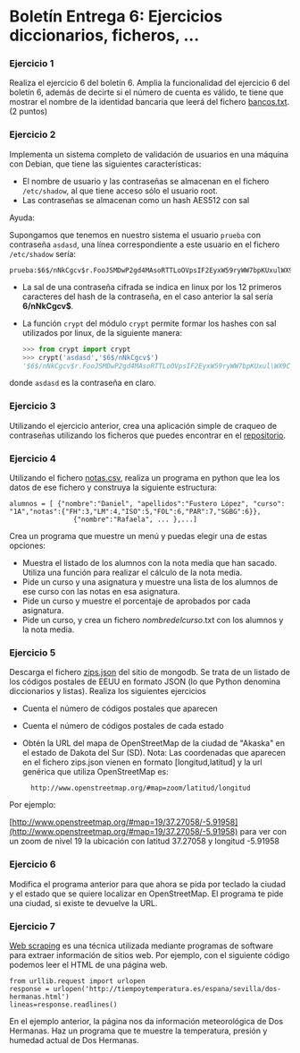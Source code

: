 # Boletín Entrega 6: Ejercicios diccionarios, ficheros, ...

### Ejercicio 1

Realiza el ejercicio 6 del boletín 6. Amplia la funcionalidad del ejercicio 6 del boletín 6, además de decirte si el número de cuenta es válido, te tiene que mostrar el nombre de la identidad bancaria que leerá del fichero [bancos.txt](doc/bancos.txt). (2 puntos)

### Ejercicio 2

Implementa un sistema completo de validación de usuarios en una máquina con Debian, que tiene las siguientes características:

* El nombre de usuario y las contraseñas se almacenan en el fichero `/etc/shadow`, al que tiene acceso sólo el usuario root.
* Las contraseñas se almacenan como un hash AES512 con sal

Ayuda:

Supongamos que tenemos en nuestro sistema el usuario `prueba` con contraseña `asdasd`, una línea correspondiente a este usuario en el fichero `/etc/shadow` sería:

	prueba:$6$/nNkCgcv$r.FooJSMDwP2gd4MAsoRTTLoOVpsIF2EyxW59ryWW7bpKUxulWX9CpEWknaDBzHWYJ2q9gqxEyfQl93u7okPa.:15059:0:99999:7::::

* La sal de una contraseña cifrada se indica en linux por los 12 primeros caracteres del hash de la contraseña, en el caso anterior la sal sería **$6$/nNkCgcv$**.
* La función `crypt` del módulo `crypt` permite formar los hashes con sal utilizados por linux, de la siguiente manera:

    ```python
    >>> from crypt import crypt
	>>> crypt('asdasd','$6$/nNkCgcv$')
	'$6$/nNkCgcv$r.FooJSMDwP2gd4MAsoRTTLoOVpsIF2EyxW59ryWW7bpKUxul\WX9CpEWknaDBzHWYJ2q9gqxEyfQl93u7okPa.'
    ```

donde `asdasd` es la contraseña en claro.

### Ejercicio 3

Utilizando el ejercicio anterior, crea una aplicación simple de craqueo de contraseñas utilizando los ficheros que puedes encontrar en el [repositorio](https://github.com/danielmiessler/SecLists/tree/master/Passwords).

### Ejercicio 4

Utilizando el fichero [notas.csv](../../doc/notas.csv), realiza un programa en python que lea los datos de ese fichero y construya la siguiente estructura: 

    alumnos = [ {"nombre":"Daniel", "apellidos":"Fustero López", "curso": "1A","notas":{"FH":3,"LM":4,"ISO":5,"FOL":6,"PAR":7,"SGBG":6}},
                    {"nombre":"Rafaela", ... },...]

Crea un programa que muestre un menú y puedas elegir una de estas opciones:
    
* Muestra el listado de los alumnos con la nota media que han sacado. Utiliza una función para realizar el cálculo de la nota media.
* Pide un curso y una asignatura y muestre una lista de los alumnos de ese curso con las notas en esa asignatura.
* Pide un curso y muestre el porcentaje de aprobados por cada asignatura.
* Pide un curso, y crea un fichero *nombredelcurso*.txt con los alumnos y la nota media.

### Ejercicio 5

Descarga el fichero [zips.json](docs/zips.json) del sitio de mongodb. Se trata de un listado de los códigos postales de EEUU en formato JSON (lo que Python denomina diccionarios y listas). Realiza los siguientes ejercicios

* Cuenta el número de códigos postales que aparecen
* Cuenta el número de códigos postales de cada estado
* Obtén la URL del mapa de OpenStreetMap de la ciudad de "Akaska" en el estado de Dakota del Sur (SD). Nota: Las coordenadas que aparecen en el fichero zips.json vienen en formato [longitud,latitud] y la url genérica que utiliza OpenStreetMap es:

        http://www.openstreetmap.org/#map=zoom/latitud/longitud

Por ejemplo:

[http://www.openstreetmap.org/#map=19/37.27058/-5.91958](http://www.openstreetmap.org/#map=19/37.27058/-5.91958) para ver con un zoom de nivel 19 la ubicación con latitud 37.27058 y longitud -5.91958

### Ejercicio 6

Modifica el programa anterior para que ahora se pida por teclado la ciudad y el estado que se quiere localizar en OpenStreetMap. El programa te pide una ciudad, si existe te devuelve la URL.

### Ejercicio 7

[Web scraping](https://es.wikipedia.org/wiki/Web_scraping) es una técnica utilizada mediante programas de software para extraer información de sitios web. Por ejemplo, con el siguiente código podemos leer el HTML de una página web.

    from urllib.request import urlopen
    response = urlopen('http://tiempoytemperatura.es/espana/sevilla/dos-hermanas.html')
    lineas=response.readlines()

En el ejemplo anterior, la página nos da información meteorológica de Dos Hermanas. Haz un programa que te muestre la temperatura, presión y humedad actual de Dos Hermanas.